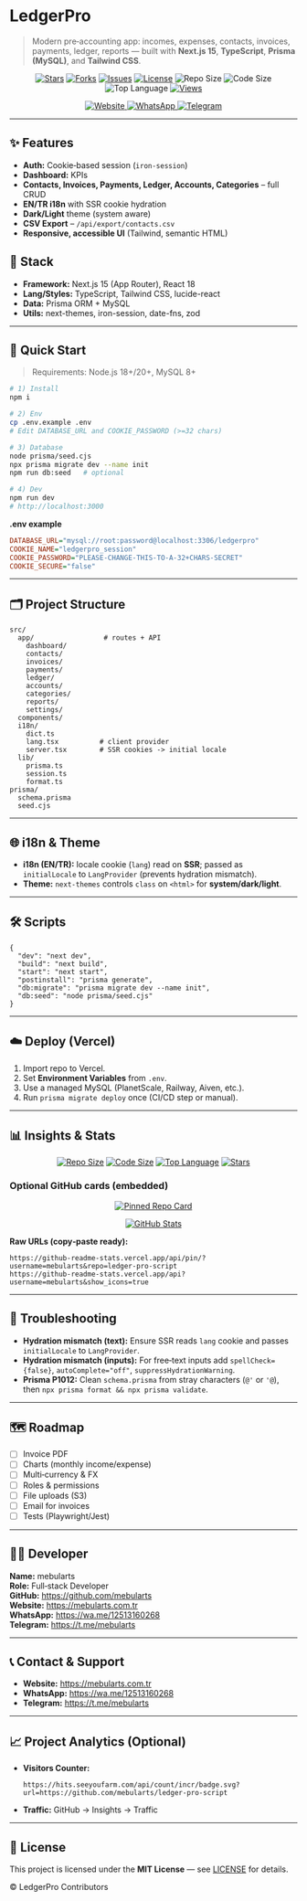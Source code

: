 # LedgerPro

> Modern pre‑accounting app: incomes, expenses, contacts, invoices, payments, ledger, reports — built with **Next.js 15**, **TypeScript**, **Prisma (MySQL)**, and **Tailwind CSS**.

<p align="center">
  <a href="https://github.com/mebularts/ledger-pro-script/stargazers"><img alt="Stars" src="https://img.shields.io/github/stars/mebularts/ledger-pro-script?style=for-the-badge"></a>
  <a href="https://github.com/mebularts/ledger-pro-script/forks"><img alt="Forks" src="https://img.shields.io/github/forks/mebularts/ledger-pro-script?style=for-the-badge"></a>
  <a href="https://github.com/mebularts/ledger-pro-script/issues"><img alt="Issues" src="https://img.shields.io/github/issues/mebularts/ledger-pro-script?style=for-the-badge"></a>
  <a href="https://github.com/mebularts/ledger-pro-script/blob/main/LICENSE"><img alt="License" src="https://img.shields.io/github/license/mebularts/ledger-pro-script?style=for-the-badge"></a>
  <img alt="Repo Size" src="https://img.shields.io/github/repo-size/mebularts/ledger-pro-script?style=for-the-badge">
  <img alt="Code Size" src="https://img.shields.io/github/languages/code-size/mebularts/ledger-pro-script?style=for-the-badge">
  <img alt="Top Language" src="https://img.shields.io/github/languages/top/mebularts/ledger-pro-script?style=for-the-badge">
  <a href="https://hits.seeyoufarm.com"><img alt="Views" src="https://hits.seeyoufarm.com/api/count/incr/badge.svg?url=https://github.com/mebularts/ledger-pro-script&title=views&edge_flat=false&count_bg=%235B9BFF&title_bg=%23000000"></a>
</p>

<!-- Contact badges (top) -->
<p align="center">
  <a href="https://mebularts.com.tr">
    <img alt="Website" src="https://img.shields.io/badge/website-mebularts.com.tr-0E8EE9?style=for-the-badge&logo=icloud&logoColor=white">
  </a>
  <a href="https://wa.me/12513160268">
    <img alt="WhatsApp" src="https://img.shields.io/badge/WhatsApp-+1%20251%20316%200268-25D366?style=for-the-badge&logo=whatsapp&logoColor=white">
  </a>
  <a href="https://t.me/mebularts">
    <img alt="Telegram" src="https://img.shields.io/badge/Telegram-@mebularts-26A5E4?style=for-the-badge&logo=telegram&logoColor=white">
  </a>
</p>

---

## ✨ Features

- **Auth:** Cookie‑based session (`iron-session`)
- **Dashboard:** KPIs
- **Contacts, Invoices, Payments, Ledger, Accounts, Categories** – full CRUD
- **EN/TR i18n** with SSR cookie hydration
- **Dark/Light** theme (system aware)
- **CSV Export** – `/api/export/contacts.csv`
- **Responsive, accessible UI** (Tailwind, semantic HTML)

## 🧱 Stack

- **Framework:** Next.js 15 (App Router), React 18
- **Lang/Styles:** TypeScript, Tailwind CSS, lucide-react
- **Data:** Prisma ORM + MySQL
- **Utils:** next-themes, iron-session, date-fns, zod

---

## 🚀 Quick Start

> Requirements: Node.js 18+/20+, MySQL 8+

```bash
# 1) Install
npm i

# 2) Env
cp .env.example .env
# Edit DATABASE_URL and COOKIE_PASSWORD (>=32 chars)

# 3) Database
node prisma/seed.cjs
npx prisma migrate dev --name init
npm run db:seed   # optional

# 4) Dev
npm run dev
# http://localhost:3000
```

**.env example**
```ini
DATABASE_URL="mysql://root:password@localhost:3306/ledgerpro"
COOKIE_NAME="ledgerpro_session"
COOKIE_PASSWORD="PLEASE-CHANGE-THIS-TO-A-32+CHARS-SECRET"
COOKIE_SECURE="false"
```

---

## 🗂 Project Structure

```
src/
  app/                 # routes + API
    dashboard/
    contacts/
    invoices/
    payments/
    ledger/
    accounts/
    categories/
    reports/
    settings/
  components/
  i18n/
    dict.ts
    lang.tsx          # client provider
    server.tsx        # SSR cookies -> initial locale
  lib/
    prisma.ts
    session.ts
    format.ts
prisma/
  schema.prisma
  seed.cjs
```

---

## 🌐 i18n & Theme

- **i18n (EN/TR):** locale cookie (`lang`) read on **SSR**; passed as `initialLocale` to `LangProvider` (prevents hydration mismatch).
- **Theme:** `next-themes` controls `class` on `<html>` for **system/dark/light**.

---

## 🛠 Scripts

```jsonc
{
  "dev": "next dev",
  "build": "next build",
  "start": "next start",
  "postinstall": "prisma generate",
  "db:migrate": "prisma migrate dev --name init",
  "db:seed": "node prisma/seed.cjs"
}
```

---

## ☁️ Deploy (Vercel)

1. Import repo to Vercel.
2. Set **Environment Variables** from `.env`.
3. Use a managed MySQL (PlanetScale, Railway, Aiven, etc.).
4. Run `prisma migrate deploy` once (CI/CD step or manual).

---

## 📊 Insights & Stats

<p align="center">
  <a href="https://github.com/mebularts/ledger-pro-script"><img alt="Repo Size" src="https://img.shields.io/github/repo-size/mebularts/ledger-pro-script?label=repo%20size"></a>
  <a href="https://github.com/mebularts/ledger-pro-script"><img alt="Code Size" src="https://img.shields.io/github/languages/code-size/mebularts/ledger-pro-script?label=code%20size"></a>
  <a href="https://github.com/mebularts/ledger-pro-script"><img alt="Top Language" src="https://img.shields.io/github/languages/top/mebularts/ledger-pro-script?label=top%20lang"></a>
  <a href="https://github.com/mebularts/ledger-pro-script/stargazers"><img alt="Stars" src="https://img.shields.io/github/stars/mebularts/ledger-pro-script?label=stars&style=social"></a>
</p>

### Optional GitHub cards (embedded)

<p align="center">
  <a href="https://github-readme-stats.vercel.app/api/pin/?username=mebularts&repo=ledger-pro-script">
    <img src="https://github-readme-stats.vercel.app/api/pin/?username=mebularts&repo=ledger-pro-script" alt="Pinned Repo Card" />
  </a>
</p>

<p align="center">
  <a href="https://github-readme-stats.vercel.app/api?username=mebularts&show_icons=true">
    <img src="https://github-readme-stats.vercel.app/api?username=mebularts&show_icons=true" alt="GitHub Stats" />
  </a>
</p>

**Raw URLs (copy‑paste ready):**
```
https://github-readme-stats.vercel.app/api/pin/?username=mebularts&repo=ledger-pro-script
https://github-readme-stats.vercel.app/api?username=mebularts&show_icons=true
```

---

## 🧩 Troubleshooting

- **Hydration mismatch (text):** Ensure SSR reads `lang` cookie and passes `initialLocale` to `LangProvider`.
- **Hydration mismatch (inputs):** For free‑text inputs add `spellCheck={false}`, `autoComplete="off"`, `suppressHydrationWarning`.
- **Prisma P1012:** Clean `schema.prisma` from stray characters (`@'` or `'@`), then `npx prisma format && npx prisma validate`.

---

## 🗺 Roadmap

- [ ] Invoice PDF
- [ ] Charts (monthly income/expense)
- [ ] Multi‑currency & FX
- [ ] Roles & permissions
- [ ] File uploads (S3)
- [ ] Email for invoices
- [ ] Tests (Playwright/Jest)

---

## 👨‍💻 Developer

**Name:** mebularts  
**Role:** Full‑stack Developer  
**GitHub:** https://github.com/mebularts  
**Website:** https://mebularts.com.tr  
**WhatsApp:** https://wa.me/12513160268  
**Telegram:** https://t.me/mebularts

---

## 📞 Contact & Support
 
- **Website:** https://mebularts.com.tr  
- **WhatsApp:** https://wa.me/12513160268  
- **Telegram:** https://t.me/mebularts

---

## 📈 Project Analytics (Optional)

- **Visitors Counter:**  
  ```
  https://hits.seeyoufarm.com/api/count/incr/badge.svg?url=https://github.com/mebularts/ledger-pro-script
  ```

- **Traffic:** GitHub → Insights → Traffic

---

## 📄 License

This project is licensed under the **MIT License** — see [LICENSE](./LICENSE) for details.

© LedgerPro Contributors
